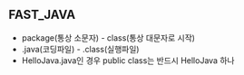 ## FAST_JAVA
- package(통상 소문자) - class(통상 대문자로 시작)
- .java(코딩파일) - .class(실행파일)
- HelloJava.java인 경우 public class는 반드시 HelloJava 하나
